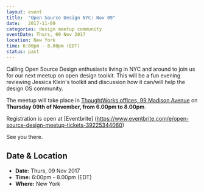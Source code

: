 ```yaml
---
layout: event
title:  "Open Source Design NYC: Nov 09"
date:   2017-11-09
categories: design meetup community
eventDate: Thurs, 09 Nov 2017
location: New York
time: 6:00pm - 8.00pm (EDT)
status: past
---
```


Calling Open Source Design enthusiasts living in NYC and around to join us for our next meetup on open design toolkit. This will be a fun evening reviewing Jessica Klein's toolkit and discussion how it can/will help the design OS community.

The meetup will take place in [ThoughtWorks offices, 99 Madison Avenue](https://www.google.com/maps/place/ThoughtWorks,+Inc./@40.7446828,-73.9870632,17z/data=!4m5!3m4!1s0x89c259a7c4fab243:0x7a7b1b141a048edf!8m2!3d40.7446828!4d-73.9848745) on **Thursday 09th of November, from 6.00pm to 8.00pm**.

Registration is open at [Eventbrite] (https://www.eventbrite.com/e/open-source-design-meetup-tickets-39225344060)

See you there.

## Date & Location

- **Date:** Thurs, 09 Nov 2017
- **Time:** 6:00pm - 8.00pm (EDT)
- **Where:** New York
